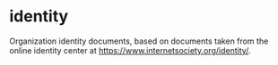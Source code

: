 # identity
Organization identity documents, based on documents taken from the online identity center at https://www.internetsociety.org/identity/.
